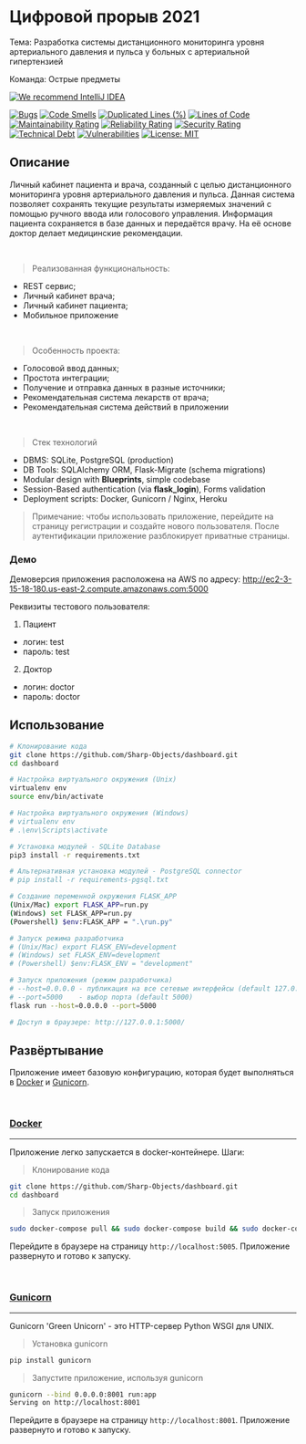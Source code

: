 # Цифровой прорыв 2021

Тема: Разработка системы дистанционного мониторинга уровня артериального давления и пульса у больных с артериальной
гипертензией

Команда: Острые предметы

[![We recommend IntelliJ IDEA](https://www.elegantobjects.org/intellij-idea.svg)](https://www.jetbrains.com/idea/)

[![Bugs](https://sonarcloud.io/api/project_badges/measure?project=Sharp-Objects_dashboard&metric=bugs)](https://sonarcloud.io/dashboard?id=Sharp-Objects_dashboard)
[![Code Smells](https://sonarcloud.io/api/project_badges/measure?project=Sharp-Objects_dashboard&metric=code_smells)](https://sonarcloud.io/dashboard?id=Sharp-Objects_dashboard)
[![Duplicated Lines (%)](https://sonarcloud.io/api/project_badges/measure?project=Sharp-Objects_dashboard&metric=duplicated_lines_density)](https://sonarcloud.io/dashboard?id=Sharp-Objects_dashboard)
[![Lines of Code](https://sonarcloud.io/api/project_badges/measure?project=Sharp-Objects_dashboard&metric=ncloc)](https://sonarcloud.io/dashboard?id=Sharp-Objects_dashboard)
[![Maintainability Rating](https://sonarcloud.io/api/project_badges/measure?project=Sharp-Objects_dashboard&metric=sqale_rating)](https://sonarcloud.io/dashboard?id=Sharp-Objects_dashboard)
[![Reliability Rating](https://sonarcloud.io/api/project_badges/measure?project=Sharp-Objects_dashboard&metric=reliability_rating)](https://sonarcloud.io/dashboard?id=Sharp-Objects_dashboard)
[![Security Rating](https://sonarcloud.io/api/project_badges/measure?project=Sharp-Objects_dashboard&metric=security_rating)](https://sonarcloud.io/dashboard?id=Sharp-Objects_dashboard)
[![Technical Debt](https://sonarcloud.io/api/project_badges/measure?project=Sharp-Objects_dashboard&metric=sqale_index)](https://sonarcloud.io/dashboard?id=Sharp-Objects_dashboard)
[![Vulnerabilities](https://sonarcloud.io/api/project_badges/measure?project=Sharp-Objects_dashboard&metric=vulnerabilities)](https://sonarcloud.io/dashboard?id=Sharp-Objects_dashboard)
[![License: MIT](https://img.shields.io/badge/License-MIT-yellow.svg)](https://opensource.org/licenses/MIT)

## Описание

Личный кабинет пациента и врача, созданный с целью дистанционного мониторинга уровня артериального давления и пульса.
Данная система позволяет сохранять текущие результаты измеряемых значений с помощью ручного ввода или голосового
управления. Информация пациента сохраняется в базе данных и передаётся врачу. На её основе доктор делает медицинские
рекомендации.

<br/>

> Реализованная функциональность:

- REST сервис;
- Личный кабинет врача;
- Личный кабинет пациента;
- Мобильное приложение

<br/>

> Особенность проекта:

- Голосовой ввод данных;
- Простота интеграции;
- Получение и отправка данных в разные источники;
- Рекомендательная система лекарств от врача;
- Рекомендательная система действий в приложении

<br/>

> Стек технологий

- DBMS: SQLite, PostgreSQL (production)
- DB Tools: SQLAlchemy ORM, Flask-Migrate (schema migrations)
- Modular design with **Blueprints**, simple codebase
- Session-Based authentication (via **flask_login**), Forms validation
- Deployment scripts: Docker, Gunicorn / Nginx, Heroku

> Примечание: чтобы использовать приложение, перейдите на страницу регистрации и создайте нового пользователя. После аутентификации приложение разблокирует приватные страницы.

### Демо

Демоверсия приложения расположена на AWS по адресу: http://ec2-3-15-18-180.us-east-2.compute.amazonaws.com:5000

Реквизиты тестового пользователя:

1. Пациент

- логин: test
- пароль: test

2. Доктор

- логин: doctor
- пароль: doctor

## Использование

```bash
# Клонирование кода
git clone https://github.com/Sharp-Objects/dashboard.git
cd dashboard

# Настройка виртуального окружения (Unix)
virtualenv env
source env/bin/activate

# Настройка виртуального окружения (Windows)
# virtualenv env
# .\env\Scripts\activate

# Установка модулей - SQLite Database
pip3 install -r requirements.txt

# Альтернативная установка модулей - PostgreSQL connector
# pip install -r requirements-pgsql.txt

# Создание переменной окружения FLASK_APP 
(Unix/Mac) export FLASK_APP=run.py
(Windows) set FLASK_APP=run.py
(Powershell) $env:FLASK_APP = ".\run.py"

# Запуск режима разработчика 
# (Unix/Mac) export FLASK_ENV=development
# (Windows) set FLASK_ENV=development
# (Powershell) $env:FLASK_ENV = "development"

# Запуск приложения (режим разработчика)
# --host=0.0.0.0 - публикация на все сетевые интерфейсы (default 127.0.0.1)
# --port=5000    - выбор порта (default 5000)  
flask run --host=0.0.0.0 --port=5000

# Доступ в браузере: http://127.0.0.1:5000/
```

## Развёртывание

Приложение имеет базовую конфигурацию, которая будет выполняться в [Docker](https://www.docker.com/)
и [Gunicorn](https://gunicorn.org/).

<br/>

### [Docker](https://www.docker.com/)
---

Приложение легко запускается в docker-контейнере. Шаги:

> Клонирование кода

```bash
git clone https://github.com/Sharp-Objects/dashboard.git
cd dashboard
```

> Запуск приложения

```bash
sudo docker-compose pull && sudo docker-compose build && sudo docker-compose up -d
```

Перейдите в браузере на страницу `http://localhost:5005`. Приложение развернуто и готово к запуску.

<br/>

### [Gunicorn](https://gunicorn.org/)
---

Gunicorn 'Green Unicorn' - это HTTP-сервер Python WSGI для UNIX.

> Установка gunicorn

```bash
pip install gunicorn
```

> Запустите приложение, используя gunicorn

```bash
gunicorn --bind 0.0.0.0:8001 run:app
Serving on http://localhost:8001
```

Перейдите в браузере на страницу `http://localhost:8001`. Приложение развернуто и готово к запуску.

